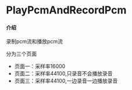 # PlayPcmAndRecordPcm

#### 介绍
录制pcm流和播放pcm流

分为三个页面
- 页面一：采样率16000
- 页面二：采样率44100,只录音不会播放录音
- 页面三：采样率44100,一边录音一边播放录音